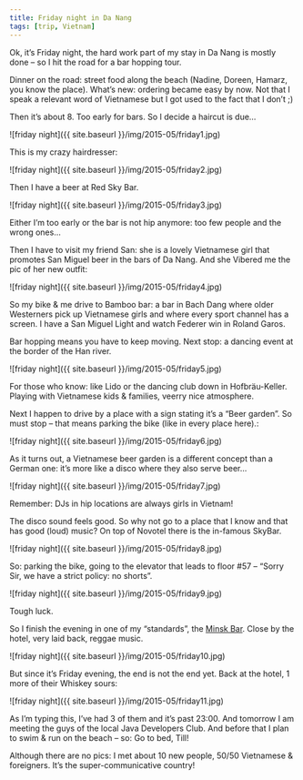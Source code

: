 ```yaml
---
title: Friday night in Da Nang
tags: [trip, Vietnam]
---
```


Ok, it’s Friday night, the hard work part of my stay in Da Nang is mostly done – so I hit the road for a bar hopping tour. 

Dinner on the road: street food along the beach (Nadine, Doreen, Hamarz, you know the place). What’s new: ordering became easy by now. Not that I speak a relevant word of Vietnamese but I got used to the fact that I don’t ;)

Then it’s about 8. Too early for bars. So I decide a haircut is due…

![friday night]({{ site.baseurl }}/img/2015-05/friday1.jpg)

This is my crazy hairdresser:

![friday night]({{ site.baseurl }}/img/2015-05/friday2.jpg)

Then I have a beer at Red Sky Bar.

![friday night]({{ site.baseurl }}/img/2015-05/friday3.jpg)

Either I’m too early or the bar is not hip anymore: too few people and the wrong ones…

Then I have to visit my friend San: she is a lovely Vietnamese girl that promotes San Miguel beer in the bars of Da Nang. And she Vibered me the pic of her new outfit:

![friday night]({{ site.baseurl }}/img/2015-05/friday4.jpg)

So my bike & me drive to Bamboo bar: a bar in Bach Dang where older Westerners pick up Vietnamese girls and where every sport channel has a screen.  I have a San Miguel Light and watch Federer win in Roland Garos. 

Bar hopping means you have to keep moving. Next stop: a dancing event at the border of the Han river. 

![friday night]({{ site.baseurl }}/img/2015-05/friday5.jpg)

For those who know: like Lido or the dancing club down in Hofbräu-Keller. Playing with Vietnamese kids & families, veerry nice atmosphere. 

Next I happen to drive by a place with a sign stating it’s a “Beer garden”. So must stop – that means parking the bike (like in every place here).:

![friday night]({{ site.baseurl }}/img/2015-05/friday6.jpg)

 
As it turns out, a Vietnamese beer garden is a different concept than a German one: it’s more like a disco where they also serve beer...

![friday night]({{ site.baseurl }}/img/2015-05/friday7.jpg)

Remember: DJs in hip locations are always girls in Vietnam! 

The disco sound feels good. So why not go to a place that I know and that has good (loud) music? On top of Novotel there is the in-famous SkyBar.

![friday night]({{ site.baseurl }}/img/2015-05/friday8.jpg)


So: parking the bike, going to the elevator that leads to floor #57 – “Sorry Sir, we have a strict policy: no shorts”. 

![friday night]({{ site.baseurl }}/img/2015-05/friday9.jpg)

Tough luck. 

So I finish the evening in one of my “standards”, the [Minsk Bar](http://danangplaces.com/2015/10/07/minsk-bar/). Close by the hotel, very laid back, reggae music.

![friday night]({{ site.baseurl }}/img/2015-05/friday10.jpg)

But since it’s Friday evening, the end is not the end yet. Back at the hotel, 1 more of their Whiskey sours:

![friday night]({{ site.baseurl }}/img/2015-05/friday11.jpg)

 As I’m typing this, I’ve had 3 of them and it’s past 23:00. And tomorrow I am meeting the guys of the local Java Developers Club. And before that I plan to swim & run on the beach – so: Go to bed, Till!

Although there are no pics: I met about 10 new people, 50/50 Vietnamese & foreigners. It’s the super-communicative country!  